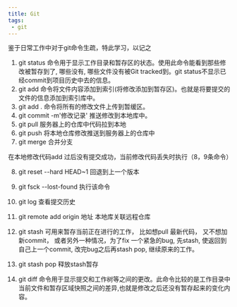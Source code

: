 ```yaml
---
title: Git
tags: 
 - git
---
```

鉴于日常工作中对于git命令生疏，特此学习，以记之

<!--more-->

1. git status
命令用于显示工作目录和暂存区的状态。使用此命令能看到那些修改被暂存到了, 哪些没有, 哪些文件没有被Git tracked到。git status不显示已经commit到项目历史中去的信息。
2. git add <file>
命令将文件内容添加到索引(将修改添加到暂存区)。也就是将要提交的文件的信息添加到索引库中。
3. git add . 
命令将所有的修改文件上传到暂缓区。
4. git commit -m'修改记录'
推送修改到本地库中。
5. git pull
服务器上的仓库中代码拉到本地
6. git push 
将本地仓库修改推送到服务器上的仓库中
7. git merge
合并分支

在本地修改代码add 过后没有提交成功，当前修改代码丢失时执行（8，9条命令）

8. git reset --hard HEAD~1
回退到上一个版本
9. git fsck --lost-found
执行该命令

10. git log
查看提交历史

11. git remote add origin 地址
本地库关联远程仓库

12. git stash 
可用来暂存当前正在进行的工作， 比如想pull 最新代码， 又不想加新commit， 或者另外一种情况，为了fix 一个紧急的bug,  先stash, 使返回到自己上一个commit, 改完bug之后再stash pop, 继续原来的工作。

13. git stash pop
释放stash暂存

14. git diff
命令用于显示提交和工作树等之间的更改。此命令比较的是工作目录中当前文件和暂存区域快照之间的差异,也就是修改之后还没有暂存起来的变化内容。

